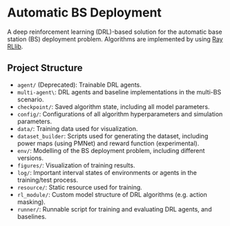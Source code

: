 # Automatic BS Deployment
A deep reinforcement learning (DRL)-based solution for the automatic base station (BS) deployment problem.
Algorithms are implemented by using [Ray RLlib](https://docs.ray.io/en/latest/rllib/index.html).

## Project Structure
- `agent/` (Deprecated): Trainable DRL agents.
- `multi-agent\`: DRL agents and baseline implementations in the multi-BS scenario.
- `checkpoint/`: Saved algorithm state, including all model parameters.
- `config/`: Configurations of all algorithm hyperparameters and simulation parameters.
- `data/`: Training data used for visualization.
- `dataset_builder`: Scripts used for generating the dataset, including power maps (using PMNet)
and reward function (experimental).
- `env/`: Modelling of the BS deployment problem, including different versions.
- `figures/`: Visualization of training results.
- `log/`: Important interval states of environments or agents in the training/test process.
- `resource/`: Static resource used for training.
- `rl_module/`: Custom model structure of DRL algorithms (e.g. action masking).
- `runner/`: Runnable script for training and evaluating DRL agents, and baselines.